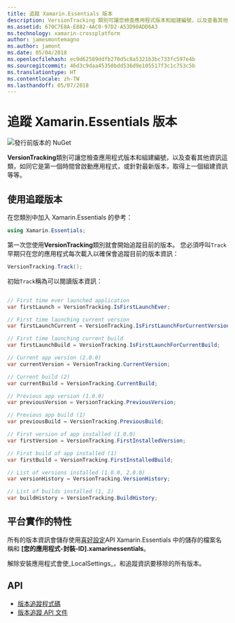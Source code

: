 ```yaml
---
title: 追蹤 Xamarin.Essentials 版本
description: VersionTracking 類別可讓您檢查應用程式版本和組建編號，以及查看其他資訊這類，如同它是第一個時間曾啟動應用程式，或針對最新版本，取得先前的建置資訊、 等等。
ms.assetid: 670C7E8A-E882-4AC0-97D2-A53D90ADD6A3
ms.technology: xamarin-crossplatform
author: jamesmontemagno
ms.author: jamont
ms.date: 05/04/2018
ms.openlocfilehash: ec9d62589ddfb270d5c8a5321b3bc733fc597e4b
ms.sourcegitcommit: 46d3c9daa45350bdd536d9e105517f3c1c753c5b
ms.translationtype: HT
ms.contentlocale: zh-TW
ms.lasthandoff: 05/07/2018
---
```

# <a name="xamarinessentials-version-tracking"></a>追蹤 Xamarin.Essentials 版本

![發行前版本的 NuGet](~/media/shared/pre-release.png)

**VersionTracking**類別可讓您檢查應用程式版本和組建編號，以及查看其他資訊這類，如同它是第一個時間曾啟動應用程式，或針對最新版本，取得上一個組建資訊等等。

## <a name="using-version-tracking"></a>使用追蹤版本

在您類別中加入 Xamarin.Essentials 的參考：

```csharp
using Xamarin.Essentials;
```

第一次您使用**VersionTracking**類別就會開始追蹤目前的版本。 您必須呼叫`Track`早期只在您的應用程式每次載入以確保會追蹤目前的版本資訊：

```csharp
VersionTracking.Track();
```

初始`Track`稱為可以閱讀版本資訊：

```csharp

// First time ever launched application
var firstLaunch = VersionTracking.IsFirstLaunchEver;

// First time launching current version
var firstLaunchCurrent = VersionTracking.IsFirstLaunchForCurrentVersion;

// First time launching current build
var firstLaunchBuild = VersionTracking.IsFirstLaunchForCurrentBuild;

// Current app version (2.0.0)
var currentVersion = VersionTracking.CurrentVersion;

// Current build (2)
var currentBuild = VersionTracking.CurrentBuild;

// Previous app version (1.0.0)
var previousVersion = VersionTracking.PreviousVersion;

// Previous app build (1)
var previousBuild = VersionTracking.PreviousBuild;

// First version of app installed (1.0.0)
var firstVersion = VersionTracking.FirstInstalledVersion;

// First build of app installed (1)
var firstBuild = VersionTracking.FirstInstalledBuild;

// List of versions installed (1.0.0, 2.0.0)
var versionHistory = VersionTracking.VersionHistory;

// List of builds installed (1, 2)
var buildHistory = VersionTracking.BuildHistory;
```

## <a name="platform-implementation-specifics"></a>平台實作的特性

所有的版本資訊會儲存使用[喜好設定](preferences.md)API Xamarin.Essentials 中的儲存的檔案名稱和 **[您的應用程式-封裝-ID].xamarinessentials**。

解除安裝應用程式會使_LocalSettings_，和追蹤資訊要移除的所有版本。

## <a name="api"></a>API

- [版本追蹤程式碼](https://github.com/xamarin/Essentials/tree/master/Essentials/VersionTracking)
- [版本追蹤 API 文件](xref:Xamarin.Essentials.VersionTracking)
